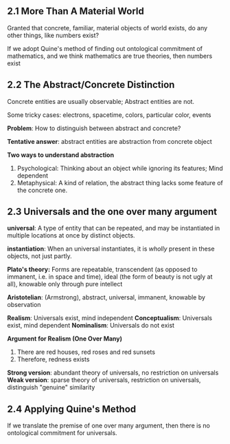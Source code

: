## 2.1 More Than A Material World

Granted that concrete, familiar, material objects of world exists, do any other things, like numbers exist?

If we adopt Quine's method of finding out ontological commitment of mathematics, and we think mathematics are true theories, then numbers exist

## 2.2 The Abstract/Concrete Distinction

Concrete entities are usually observable; Abstract entities are not.

Some tricky cases: electrons, spacetime, colors, particular color, events

**Problem**: How to distinguish between abstract and concrete?

**Tentative answer**: abstract entities are abstraction from concrete object

**Two ways to understand abstraction**

1. Psychological: Thinking about an object while ignoring its features; Mind dependent
2. Metaphysical: A kind of relation, the abstract thing lacks some feature of the concrete one.

## 2.3 Universals and the one over many argument

**universal**: A type of entity that can be repeated, and may be instantiated in multiple locations at once by distinct objects.

**instantiation**: When an universal instantiates, it is *wholly* present in these objects, not just partly.

**Plato's theory:** Forms are repeatable, transcendent (as opposed to immanent, i.e. in space and time), ideal (the form of beauty is not ugly at all), knowable only through pure intellect

**Aristotelian**: (Armstrong), abstract, universal, immanent, knowable by observation

**Realism**: Universals exist, mind independent
**Conceptualism**: Universals exist, mind dependent
**Nominalism**: Universals do not exist

**Argument for Realism (One Over Many)**

1. There are red houses, red roses and red sunsets
2. Therefore, redness exists

**Strong version**: abundant theory of universals, no restriction on universals
**Weak version**: sparse theory of universals, restriction on universals, distinguish "genuine" similarity

## 2.4 Applying Quine's Method

If we translate the premise of one over many argument, then there is no ontological commitment for universals.

